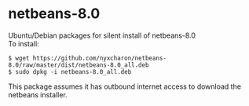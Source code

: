 netbeans-8.0
============

Ubuntu/Debian packages for silent install of netbeans-8.0   
To install:

```
$ wget https://github.com/nyxcharon/netbeans-8.0/raw/master/dist/netbeans-8.0_all.deb
$ sudo dpkg -i netbeans-8.0_all.deb
```

This package assumes it has outbound internet access to download the netbeans installer.

